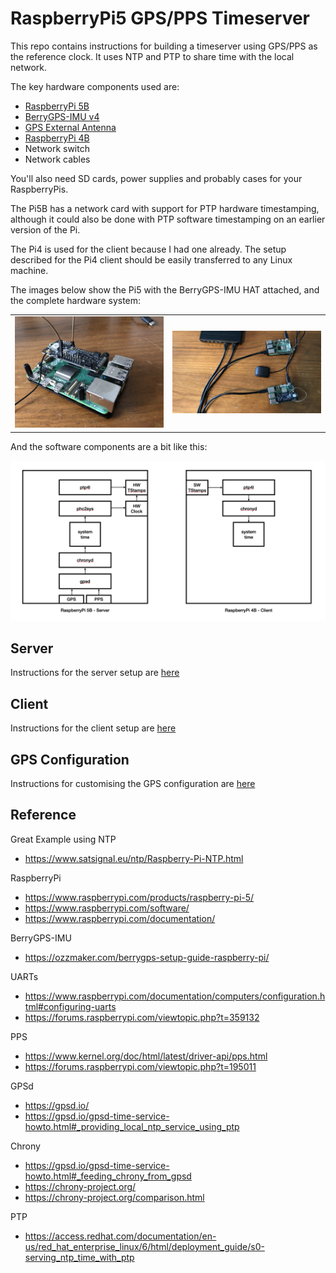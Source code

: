 # RaspberryPi5 GPS/PPS Timeserver

This repo contains instructions for building a timeserver using GPS/PPS as the reference clock. It
uses NTP and PTP to share time with the local network.

The key hardware components used are:

* [RaspberryPi 5B](https://www.raspberrypi.com/products/raspberry-pi-5/)
* [BerryGPS-IMU v4](https://ozzmaker.com/product/berrygps-imu/)
* [GPS External Antenna](https://ozzmaker.com/product/antenna-for-berrygps-and-berrygps-imu/)
* [RaspberryPi 4B](https://www.raspberrypi.com/products/raspberry-pi-4-model-b/)
* Network switch
* Network cables

You'll also need SD cards, power supplies and probably cases for your RaspberryPis.

The Pi5B has a network card with support for PTP hardware timestamping, although it could also be done with 
PTP software timestamping on an earlier version of the Pi.

The Pi4 is used for the client because I had one already. The setup described for the Pi4 client should be easily 
transferred to any Linux machine.

The images below show the Pi5 with the BerryGPS-IMU HAT attached, and the complete hardware system:

<table>
    <tr>
        <td><img src="docs/pi5-berrygps.jpeg"></td>
        <td><img src="docs/pi5-system.jpeg"></td>
    </tr>
</table>

And the software components are a bit like this:

![System Setup](docs/system.png "System Setup")

## Server

Instructions for the server setup are [here](docs/server.md)

## Client

Instructions for the client setup are [here](docs/client.md)

## GPS Configuration

Instructions for customising the GPS configuration are [here](docs/gps-configuration.md)

## Reference

Great Example using NTP

* https://www.satsignal.eu/ntp/Raspberry-Pi-NTP.html

RaspberryPi

* https://www.raspberrypi.com/products/raspberry-pi-5/
* https://www.raspberrypi.com/software/
* https://www.raspberrypi.com/documentation/

BerryGPS-IMU

* https://ozzmaker.com/berrygps-setup-guide-raspberry-pi/

UARTs

* https://www.raspberrypi.com/documentation/computers/configuration.html#configuring-uarts
* https://forums.raspberrypi.com/viewtopic.php?t=359132

PPS

* https://www.kernel.org/doc/html/latest/driver-api/pps.html
* https://forums.raspberrypi.com/viewtopic.php?t=195011

GPSd

* https://gpsd.io/
* https://gpsd.io/gpsd-time-service-howto.html#_providing_local_ntp_service_using_ptp

Chrony

* https://gpsd.io/gpsd-time-service-howto.html#_feeding_chrony_from_gpsd
* https://chrony-project.org/
* https://chrony-project.org/comparison.html

PTP

* https://access.redhat.com/documentation/en-us/red_hat_enterprise_linux/6/html/deployment_guide/s0-serving_ntp_time_with_ptp


